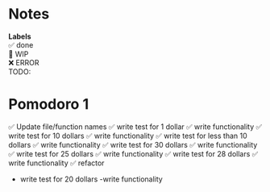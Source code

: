 # Notes

**Labels**  
✅ done  
🚧 WIP  
❌ ERROR  
TODO:

# Pomodoro 1

✅ Update file/function names
✅ write test for 1 dollar
✅ write functionality
✅ write test for 10 dollars
✅ write functionality
✅ write test for less than 10 dollars
✅ write functionality
✅ write test for 30 dollars
✅ write functionality
✅ write test for 25 dollars
✅ write functionality
✅ write test for 28 dollars
✅ write functionality
✅ refactor

- write test for 20 dollars
  -write functionality
